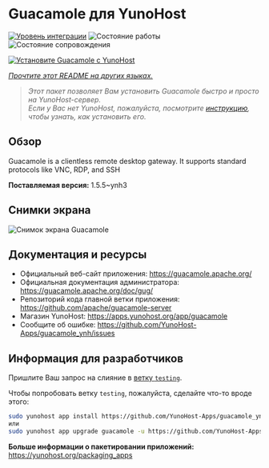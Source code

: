 <!--
Важно: этот README был автоматически сгенерирован <https://github.com/YunoHost/apps/tree/master/tools/readme_generator>
Он НЕ ДОЛЖЕН редактироваться вручную.
-->

# Guacamole для YunoHost

[![Уровень интеграции](https://apps.yunohost.org/badge/integration/guacamole)](https://ci-apps.yunohost.org/ci/apps/guacamole/)
![Состояние работы](https://apps.yunohost.org/badge/state/guacamole)
![Состояние сопровождения](https://apps.yunohost.org/badge/maintained/guacamole)

[![Установите Guacamole с YunoHost](https://install-app.yunohost.org/install-with-yunohost.svg)](https://install-app.yunohost.org/?app=guacamole)

*[Прочтите этот README на других языках.](./ALL_README.md)*

> *Этот пакет позволяет Вам установить Guacamole быстро и просто на YunoHost-сервер.*  
> *Если у Вас нет YunoHost, пожалуйста, посмотрите [инструкцию](https://yunohost.org/install), чтобы узнать, как установить его.*

## Обзор

Guacamole is a clientless remote desktop gateway. It supports standard protocols like VNC, RDP, and SSH

**Поставляемая версия:** 1.5.5~ynh3

## Снимки экрана

![Снимок экрана Guacamole](./doc/screenshots/screenshot1.jpg)

## Документация и ресурсы

- Официальный веб-сайт приложения: <https://guacamole.apache.org/>
- Официальная документация администратора: <https://guacamole.apache.org/doc/gug/>
- Репозиторий кода главной ветки приложения: <https://github.com/apache/guacamole-server>
- Магазин YunoHost: <https://apps.yunohost.org/app/guacamole>
- Сообщите об ошибке: <https://github.com/YunoHost-Apps/guacamole_ynh/issues>

## Информация для разработчиков

Пришлите Ваш запрос на слияние в [ветку `testing`](https://github.com/YunoHost-Apps/guacamole_ynh/tree/testing).

Чтобы попробовать ветку `testing`, пожалуйста, сделайте что-то вроде этого:

```bash
sudo yunohost app install https://github.com/YunoHost-Apps/guacamole_ynh/tree/testing --debug
или
sudo yunohost app upgrade guacamole -u https://github.com/YunoHost-Apps/guacamole_ynh/tree/testing --debug
```

**Больше информации о пакетировании приложений:** <https://yunohost.org/packaging_apps>
